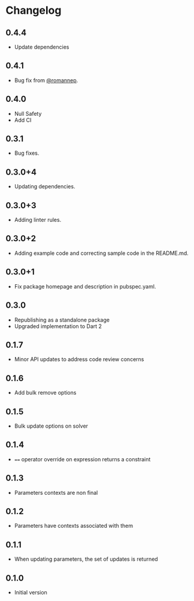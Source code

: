 # Changelog

## 0.4.4
 - Update dependencies

## 0.4.1
 - Bug fix from [@romannep](https://github.com/romannep).

## 0.4.0
 - Null Safety
 - Add CI

## 0.3.1
 - Bug fixes.

## 0.3.0+4
 - Updating dependencies.

## 0.3.0+3
 - Adding linter rules.

## 0.3.0+2

- Adding example code and correcting sample code in the README.md.

## 0.3.0+1

- Fix package homepage and description in pubspec.yaml.

## 0.3.0

- Republishing as a standalone package
- Upgraded implementation to Dart 2

## 0.1.7

- Minor API updates to address code review concerns

## 0.1.6

- Add bulk remove options

## 0.1.5

- Bulk update options on solver

## 0.1.4

- `==` operator override on expression returns a constraint

## 0.1.3

- Parameters contexts are non final

## 0.1.2

- Parameters have contexts associated with them

## 0.1.1

- When updating parameters, the set of updates is returned


## 0.1.0

- Initial version
